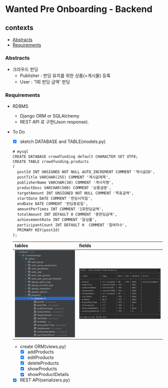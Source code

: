 # Wanted Pre Onboarding - Backend

## contexts
* [Abstracts](#abstracts)
* [Requirements](#requirements)

### Abstracts
* 크라우드 펀딩
    * Publisher : 펀딩 유치를 위한 상품(=게시물) 등록
    * User : '1회 펀딩 금액' 펀딩

### Requirements
* RDBMS
    * Django ORM or SQLAlchemy
    * REST API 로 구현(Json response).

* To Do
    * [x] sketch DATABASE and TABLE(models.py)
    ```mysql
    # mysql
    CREATE DATABASE crowdfunding default CHARACTER SET UTF8;
    CREATE TABLE crowdfunding.products
    (
      postId INT UNSIGNED NOT NULL AUTO_INCREMENT COMMENT '게시글ID',
      postTitle VARCHAR(255) COMMENT '게시글제목',
      publisherName VARCHAR(30) COMMENT '게시자명',
      productDesc VARCHAR(500) COMMENT '상품설명',
      targetAmount INT UNSIGNED NOT NULL COMMENT '목표금액',
      startDate DATE COMMENT '펀딩시작일',
      endDate DATE COMMENT '펀딩종료일',
      amountPerTimes INT COMMENT '1회펀딩금액',
      totalAmount INT DEFAULT 0 COMMENT '총펀딩금액',
      achievementRate INT COMMENT '달성률',
      participantCount INT DEFAULT 0  COMMENT '참여자수',
      PRIMARY KEY(postId)
    );
    ```
    | tables | fields |
    |--------|--------|
    | ![Alt text](./src/mysql-localhost.png "migrated tables") | ![Alt text](./src/table-columns.png "sketched 'crowdfunding.products'") |
    * create ORM(views.py)
      * [x] addProducts
      * [x] editProducts
      * [x] deleteProducts
      * [x] showProducts
      * [x] showProductDetails
    * [x] REST API(serializers.py)
